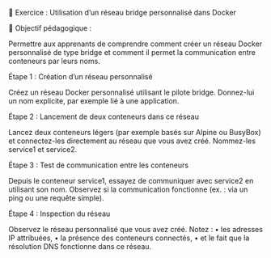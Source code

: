 
🧪 Exercice : Utilisation d’un réseau bridge personnalisé dans Docker

🎯 Objectif pédagogique :

Permettre aux apprenants de comprendre comment créer un réseau Docker personnalisé de type bridge et comment il permet la communication entre conteneurs par leurs noms.



Étape 1 : Création d’un réseau personnalisé

Créez un réseau Docker personnalisé utilisant le pilote bridge. Donnez-lui un nom explicite, par exemple lié à une application.

Étape 2 : Lancement de deux conteneurs dans ce réseau

Lancez deux conteneurs légers (par exemple basés sur Alpine ou BusyBox) et connectez-les directement au réseau que vous avez créé. Nommez-les service1 et service2.

Étape 3 : Test de communication entre les conteneurs

Depuis le conteneur service1, essayez de communiquer avec service2 en utilisant son nom. Observez si la communication fonctionne (ex. : via un ping ou une requête simple).

Étape 4 : Inspection du réseau

Observez le réseau personnalisé que vous avez créé. Notez :
	•	les adresses IP attribuées,
	•	la présence des conteneurs connectés,
	•	et le fait que la résolution DNS fonctionne dans ce réseau.



